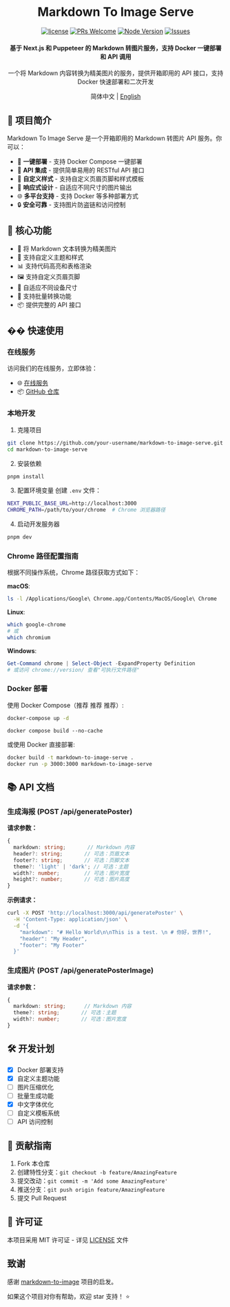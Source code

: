 <div align="center">

# Markdown To Image Serve

[![license](https://img.shields.io/badge/license-MIT-blue.svg)](./LICENSE)
[![PRs Welcome](https://img.shields.io/badge/PRs-welcome-brightgreen.svg)](#contributing)
[![Node Version](https://img.shields.io/node/v/next.svg)](https://nodejs.org)
[![Issues](https://img.shields.io/github/issues/your-username/markdown-to-image-serve.svg)](https://github.com/your-username/markdown-to-image-serve/issues)

<h4>基于 Next.js 和 Puppeteer 的 Markdown 转图片服务，支持 Docker 一键部署和 API 调用</h4>

<p>一个将 Markdown 内容转换为精美图片的服务，提供开箱即用的 API 接口，支持 Docker 快速部署和二次开发</p>

简体中文 | [English](./README_EN.md)

</div>

## 🎯 项目简介

Markdown To Image Serve 是一个开箱即用的 Markdown 转图片 API 服务。你可以：

- 🚀 **一键部署** - 支持 Docker Compose 一键部署
- 🔄 **API 集成** - 提供简单易用的 RESTful API 接口
- 🎨 **自定义样式** - 支持自定义页眉页脚和样式模板
- 📱 **响应式设计** - 自适应不同尺寸的图片输出
- 🌐 **多平台支持** - 支持 Docker 等多种部署方式
- 🔒 **安全可靠** - 支持图片防盗链和访问控制

## 🌟 核心功能

- 📝 将 Markdown 文本转换为精美图片
- 🎨 支持自定义主题和样式
- 📊 支持代码高亮和表格渲染
- 🖼️ 支持自定义页眉页脚
- 📱 自适应不同设备尺寸
- 🔄 支持批量转换功能
- 📦 提供完整的 API 接口

## �� 快速使用

### 在线服务

访问我们的在线服务，立即体验：
- 🌐 [在线服务](https://markdown-to-image-serve.jcommon.top)
- 📦 [GitHub 仓库](https://github.com/wxingheng/markdown-to-image-serve)

### 本地开发

1. 克隆项目
```bash
git clone https://github.com/your-username/markdown-to-image-serve.git
cd markdown-to-image-serve
```

2. 安装依赖
```bash
pnpm install
```

3. 配置环境变量
创建 `.env` 文件：
```bash
NEXT_PUBLIC_BASE_URL=http://localhost:3000
CHROME_PATH=/path/to/your/chrome  # Chrome 浏览器路径
```

4. 启动开发服务器
```bash
pnpm dev
```

### Chrome 路径配置指南

根据不同操作系统，Chrome 路径获取方式如下：

**macOS**:
```bash
ls -l /Applications/Google\ Chrome.app/Contents/MacOS/Google\ Chrome
```

**Linux**:
```bash
which google-chrome
# 或
which chromium
```

**Windows**:
```powershell
Get-Command chrome | Select-Object -ExpandProperty Definition
# 或访问 chrome://version/ 查看"可执行文件路径"
```

### Docker 部署

使用 Docker Compose（推荐 推荐 推荐）:
```bash
docker-compose up -d
```

```
docker compose build --no-cache 
```

或使用 Docker 直接部署:
```bash
docker build -t markdown-to-image-serve .
docker run -p 3000:3000 markdown-to-image-serve
```

## 📚 API 文档

### 生成海报 (POST /api/generatePoster)

**请求参数：**
```typescript
{
  markdown: string;       // Markdown 内容
  header?: string;       // 可选：页眉文本
  footer?: string;       // 可选：页脚文本
  theme?: 'light' | 'dark'; // 可选：主题
  width?: number;        // 可选：图片宽度
  height?: number;       // 可选：图片高度
}
```

**示例请求：**
```bash
curl -X POST 'http://localhost:3000/api/generatePoster' \
  -H 'Content-Type: application/json' \
  -d '{
    "markdown": "# Hello World\n\nThis is a test. \n # 你好，世界!",
    "header": "My Header",
    "footer": "My Footer"
  }'
```

### 生成图片 (POST /api/generatePosterImage)

**请求参数：**
```typescript
{
  markdown: string;      // Markdown 内容
  theme?: string;       // 可选：主题
  width?: number;       // 可选：图片宽度
}
```

## 🛠 开发计划

- [x] Docker 部署支持
- [x] 自定义主题功能
- [ ] 图片压缩优化
- [ ] 批量生成功能
- [x] 中文字体优化
- [ ] 自定义模板系统
- [ ] API 访问控制

## 🤝 贡献指南

1. Fork 本仓库
2. 创建特性分支：`git checkout -b feature/AmazingFeature`
3. 提交改动：`git commit -m 'Add some AmazingFeature'`
4. 推送分支：`git push origin feature/AmazingFeature`
5. 提交 Pull Request

## 📄 许可证

本项目采用 MIT 许可证 - 详见 [LICENSE](LICENSE) 文件

## 致谢

感谢 [markdown-to-image](https://github.com/gcui-art/markdown-to-image) 项目的启发。

如果这个项目对你有帮助，欢迎 star 支持！ ⭐️

